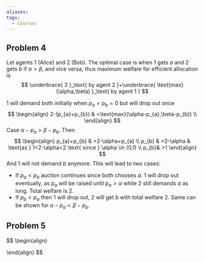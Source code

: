 ```yaml
---
aliases: 
tags:
  - Courses
---
```

## Problem 4

Let agents 1 (Alice) and 2 (Bob). The optimal case is when $1$ gets $a$ and $2$ gets $b$ if $\alpha>\beta$, and vice versa, thus maximum welfare for efficient allocation is 
$$
\underbrace{ 2 }_\text{ by agent 2 }+\underbrace{ \text{max}(\alpha,\beta) }_\text{ by agent 1 }
$$


$1$ will demand both initially when $p_{a}=p_{b}=0$ but will drop out once
$$
\begin{align}
2-(p_{a}+p_{b}) & <\text{max}(\alpha-p_{a},\beta-p_{b}) \\
\end{align}
$$
Case $\alpha-p_{a}>\beta -p_{b}$. Then 
$$
\begin{align}
p_{a}+p_{b} & >2-\alpha+p_{a} \\
p_{b} & >2-\alpha & \text{as } 1<2-\alpha<2 \text{ since } \alpha \in (0,1)  \\
p_{b}& >1
\end{align}
$$
And $1$ will not demand $b$ anymore. This will lead to two cases:
- If $p_{a}<p_{b}$ auction continues since both chooses $a$. $1$ will drop out eventually, as $p_{a}$ will be raised until $p_{a}>\alpha$ while $2$ still demands $a$ as long. Total welfare is $2$. 
- If $p_{b}<p_{a}$ then $1$ will drop out, $2$ will get $b$ with total welfare $2$.
Same can be shown for $\alpha-p_{a}<\beta-p_{b}$.

## Problem 5

$$
\begin{align}

\end{align}
$$